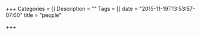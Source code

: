 +++
Categories = []
Description = ""
Tags = []
date = "2015-11-19T13:53:57-07:00"
title = "people"

+++

